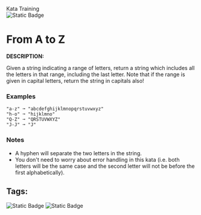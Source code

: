 Kata Training <br>
![Static Badge](https://img.shields.io/badge/7kyu%20-%20black?style=flat&logo=codewars&labelColor=B1361E&color=black)

# From A to Z

**DESCRIPTION:**

Given a string indicating a range of letters, return a string which includes all the letters in that range, including the last letter.
Note that if the range is given in capital letters, return the string in capitals also!

### Examples

```
"a-z" ➞ "abcdefghijklmnopqrstuvwxyz"
"h-o" ➞ "hijklmno"
"Q-Z" ➞ "QRSTUVWXYZ"
"J-J" ➞ "J"
```

### Notes

- A hyphen will separate the two letters in the string.
- You don't need to worry about error handling in this kata (i.e. both letters will be the same case and the second letter will not be before the first alphabetically).

## Tags:

![Static Badge](https://img.shields.io/badge/algorithms%20-%20purple?style=plastic) ![Static Badge](https://img.shields.io/badge/strings%20-%20blue?style=plastic) 